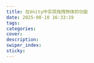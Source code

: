 ```yaml
---
title: 在Unity中实现拖拽物体的功能
date: 2025-08-10 16:33:19
tags:
categories:
cover:
description:
swiper_index:
sticky:
---
```

